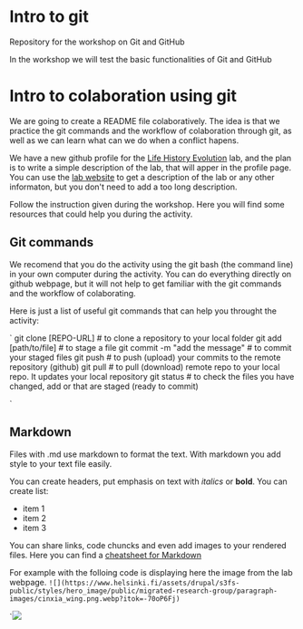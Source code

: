 # Intro to git

Repository for the workshop on Git and GitHub

In the workshop we will test the basic functionalities of Git and GitHub

# Intro to colaboration using git

We are going to create a README file colaboratively. The idea is that we practice the git commands and the workflow of colaboration through git, as well as we can learn what can we do when a conflict hapens. 

We have a new github profile for the [Life History Evolution](https://github.com/Life-History-Evolution-Research-group) lab, and the plan is to write a simple description of the lab, that will apper in the profile page. 
You can use the [lab website](https://www.helsinki.fi/en/researchgroups/life-history-evolution) to get a description of the lab or any other informaton, but you don't need to add a too long description. 

Follow the instruction given during the workshop. Here you will find some resources that could help you during the activity. 

## Git commands

We recomend that you do the activity using the git bash (the command line) in your own computer during the activity. You can do everything directly on github webpage, but it will not help to get familiar with the git commands and the workflow of colaborating. 

Here is just a list of useful git commands that can help you throught the activity: 

`
git clone [REPO-URL] # to clone a repository to your local folder
git add [path/to/file] # to stage a file
git commit -m "add the message" # to commit your staged files
git push # to push (upload) your commits to the remote repository (github)
git pull # to pull (download) remote repo to your local repo. It updates your local repository
git status # to check the files you have changed, add or that are staged (ready to commit) 

`


## Markdown

Files with .md use markdown to format the text. With markdown you add style to your text file easily. 

You can create headers, put emphasis on text with *italics* or **bold**. 
You can create list:
- item 1
- item 2
- item 3

You can share links, code chuncks and even add images to your rendered files. 
Here you can find a [cheatsheet for Markdown](https://www.markdownguide.org/cheat-sheet/)

For example with the folloing code is displaying here the image from the lab webpage.
 `![](https://www.helsinki.fi/assets/drupal/s3fs-public/styles/hero_image/public/migrated-research-group/paragraph-images/cinxia_wing.png.webp?itok=-70oP6Fj)` 

`![](https://www.helsinki.fi/assets/drupal/s3fs-public/styles/hero_image/public/migrated-research-group/paragraph-images/cinxia_wing.png.webp?itok=-70oP6Fj)



